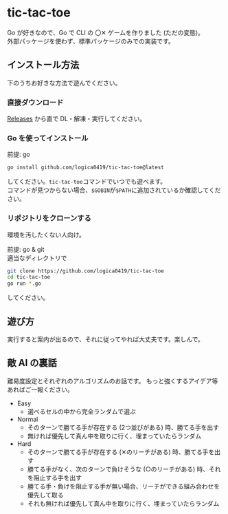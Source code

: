 # tic-tac-toe

Go が好きなので、Go で CLI の 〇✕ ゲームを作りました (ただの変態)。  
外部パッケージを使わず、標準パッケージのみでの実装です。

## インストール方法

下のうちお好きな方法で遊んでください。

### 直接ダウンロード

[Releases](https://github.com/logica0419/tic-tac-toe/releases) から直で DL・解凍・実行してください。

### Go を使ってインストール

前提: go

```sh
go install github.com/logica0419/tic-tac-toe@latest
```

してください。`tic-tac-toe`コマンドでいつでも遊べます。  
コマンドが見つからない場合、`$GOBIN`が`$PATH`に追加されているか確認してください。

### リポジトリをクローンする

環境を汚したくない人向け。

前提: go & git  
適当なディレクトリで

```sh
git clone https://github.com/logica0419/tic-tac-toe
cd tic-tac-toe
go run *.go
```

してください。  

## 遊び方

実行すると案内が出るので、それに従ってやれば大丈夫です。楽しんで。

## 敵 AI の裏話

難易度設定とそれぞれのアルゴリズムのお話です。
もっと強くするアイデア等あればご一報ください。

- Easy
  - 選べるセルの中から完全ランダムで選ぶ
- Normal
  - そのターンで勝てる手が存在する (2つ並びがある) 時、勝てる手を出す
  - 無ければ優先して真ん中を取りに行く、埋まっていたらランダム
- Hard
  - そのターンで勝てる手が存在する (✕のリーチがある) 時、勝てる手を出す
  - 勝てる手がなく、次のターンで負けそうな (○のリーチがある) 時、それを阻止する手を出す
  - 勝てる手・負けを阻止する手が無い場合、リーチができる組み合わせを優先して取る
  - それも無ければ優先して真ん中を取りに行く、埋まっていたらランダム

